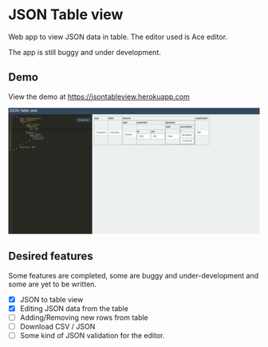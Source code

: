 # JSON Table view

Web app to view JSON data in table. The editor used is Ace editor.

The app is still buggy and under development.

## Demo

View the demo at https://jsontableview.herokuapp.com

![Image](https://raw.githubusercontent.com/drklrd/jsontableview/master/jsontableview.png)


## Desired features

Some  features are completed, some are buggy and under-development and some are yet to be written.

- [X] JSON to table view
- [X] Editing JSON data from the table
- [ ] Adding/Removing new rows from table
- [ ] Download CSV / JSON
- [ ] Some kind of JSON validation for the editor.
